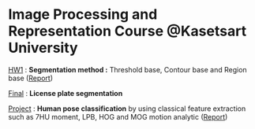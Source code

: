 # Image Processing and Representation Course @Kasetsart University
[HW1](https://github.com/layel2/image_processing_course/tree/master/hw1) : **Segmentation method :** Threshold base, Contour base and Region base ([Report](https://github.com/layel2/image_processing_course/blob/master/hw1/image_Homework1.pdf)) 

[Final](https://github.com/layel2/image_processing_course/tree/master/final) : **License plate segmentation**

[Project](https://github.com/layel2/image_processing_course/tree/master/project) : **Human pose classification** by using classical feature extraction such as 7HU moment, LPB, HOG and MOG motion analytic ([Report](https://github.com/layel2/image_processing_course/blob/master/project/image_project.pdf))
